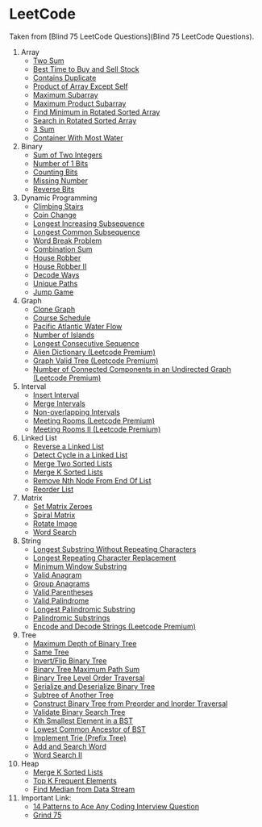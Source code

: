 # LeetCode
Taken from [Blind 75 LeetCode Questions](Blind 75 LeetCode Questions).

1. Array
	* [Two Sum](https://leetcode.com/problems/two-sum/)
	* [Best Time to Buy and Sell Stock](https://leetcode.com/problems/best-time-to-buy-and-sell-stock/)
	* [Contains Duplicate](https://leetcode.com/problems/contains-duplicate/)
	* [Product of Array Except Self](https://leetcode.com/problems/product-of-array-except-self/)
	* [Maximum Subarray](https://leetcode.com/problems/maximum-subarray/)
	* [Maximum Product Subarray](https://leetcode.com/problems/maximum-product-subarray/)
	* [Find Minimum in Rotated Sorted Array](https://leetcode.com/problems/find-minimum-in-rotated-sorted-array/)
	* [Search in Rotated Sorted Array](https://leetcode.com/problems/search-in-rotated-sorted-array/)
	* [3 Sum](https://leetcode.com/problems/3sum/)
	* [Container With Most Water](https://leetcode.com/problems/container-with-most-water/)
2. Binary
	* [Sum of Two Integers](https://leetcode.com/problems/sum-of-two-integers/)
	* [Number of 1 Bits](https://leetcode.com/problems/number-of-1-bits/)
	* [Counting Bits](https://leetcode.com/problems/counting-bits/)
	* [Missing Number](https://leetcode.com/problems/missing-number/)
	* [Reverse Bits](https://leetcode.com/problems/reverse-bits/)
3. Dynamic Programming
	* [Climbing Stairs](https://leetcode.com/problems/climbing-stairs/)
	* [Coin Change](https://leetcode.com/problems/coin-change/)
	* [Longest Increasing Subsequence](https://leetcode.com/problems/longest-increasing-subsequence/)
	* [Longest Common Subsequence](https://leetcode.com/problems/longest-common-subsequence/)
	* [Word Break Problem](https://leetcode.com/problems/word-break/)
	* [Combination Sum](https://leetcode.com/problems/combination-sum-iv/)
	* [House Robber](https://leetcode.com/problems/house-robber/)
	* [House Robber II](https://leetcode.com/problems/house-robber-ii/)
	* [Decode Ways](https://leetcode.com/problems/decode-ways/)
	* [Unique Paths](https://leetcode.com/problems/unique-paths/)
	* [Jump Game](https://leetcode.com/problems/jump-game/)
4. Graph
	* [Clone Graph](https://leetcode.com/problems/clone-graph/)
	* [Course Schedule](https://leetcode.com/problems/course-schedule/)
	* [Pacific Atlantic Water Flow](https://leetcode.com/problems/pacific-atlantic-water-flow/)
	* [Number of Islands](https://leetcode.com/problems/number-of-islands/)
	* [Longest Consecutive Sequence](https://leetcode.com/problems/longest-consecutive-sequence/)
	* [Alien Dictionary (Leetcode Premium)](https://leetcode.com/problems/alien-dictionary/)
	* [Graph Valid Tree (Leetcode Premium)](https://leetcode.com/problems/graph-valid-tree/)
	* [Number of Connected Components in an Undirected Graph (Leetcode Premium)](https://leetcode.com/problems/number-of-connected-components-in-an-undirected-graph/)
5. Interval
	* [Insert Interval](https://leetcode.com/problems/insert-interval/)
	* [Merge Intervals](https://leetcode.com/problems/merge-intervals/)
	* [Non-overlapping Intervals](https://leetcode.com/problems/non-overlapping-intervals/)
	* [Meeting Rooms (Leetcode Premium)](https://leetcode.com/problems/meeting-rooms/)
	* [Meeting Rooms II (Leetcode Premium)](https://leetcode.com/problems/meeting-rooms-ii/)
6. Linked List
	* [Reverse a Linked List](https://leetcode.com/problems/reverse-linked-list/)
	* [Detect Cycle in a Linked List](https://leetcode.com/problems/linked-list-cycle/)
	* [Merge Two Sorted Lists](https://leetcode.com/problems/merge-two-sorted-lists/)
	* [Merge K Sorted Lists](https://leetcode.com/problems/merge-k-sorted-lists/)
	* [Remove Nth Node From End Of List](https://leetcode.com/problems/remove-nth-node-from-end-of-list/)
	* [Reorder List](https://leetcode.com/problems/reorder-list/)
7. Matrix
	* [Set Matrix Zeroes](https://leetcode.com/problems/set-matrix-zeroes/)
	* [Spiral Matrix](https://leetcode.com/problems/spiral-matrix/)
	* [Rotate Image](https://leetcode.com/problems/rotate-image/)
	* [Word Search](https://leetcode.com/problems/word-search/)
8. String
	* [Longest Substring Without Repeating Characters](https://leetcode.com/problems/longest-substring-without-repeating-characters/)
	* [Longest Repeating Character Replacement](https://leetcode.com/problems/longest-repeating-character-replacement/)
	* [Minimum Window Substring](https://leetcode.com/problems/minimum-window-substring/)
	* [Valid Anagram](https://leetcode.com/problems/valid-anagram/)
	* [Group Anagrams](https://leetcode.com/problems/group-anagrams/)
	* [Valid Parentheses](https://leetcode.com/problems/valid-parentheses/)
	* [Valid Palindrome](https://leetcode.com/problems/valid-palindrome/)
	* [Longest Palindromic Substring](https://leetcode.com/problems/longest-palindromic-substring/)
	* [Palindromic Substrings](https://leetcode.com/problems/palindromic-substrings/)
	* [Encode and Decode Strings (Leetcode Premium)](https://leetcode.com/problems/encode-and-decode-strings/)
9. Tree
	* [Maximum Depth of Binary Tree](https://leetcode.com/problems/maximum-depth-of-binary-tree/)
	* [Same Tree](https://leetcode.com/problems/same-tree/)
	* [Invert/Flip Binary Tree](https://leetcode.com/problems/invert-binary-tree/)
	* [Binary Tree Maximum Path Sum](https://leetcode.com/problems/binary-tree-maximum-path-sum/)
	* [Binary Tree Level Order Traversal](https://leetcode.com/problems/binary-tree-level-order-traversal/)
	* [Serialize and Deserialize Binary Tree](https://leetcode.com/problems/serialize-and-deserialize-binary-tree/)
	* [Subtree of Another Tree](https://leetcode.com/problems/subtree-of-another-tree/)
	* [Construct Binary Tree from Preorder and Inorder Traversal](https://leetcode.com/problems/construct-binary-tree-from-preorder-and-inorder-traversal/)
	* [Validate Binary Search Tree](https://leetcode.com/problems/validate-binary-search-tree/)
	* [Kth Smallest Element in a BST](https://leetcode.com/problems/kth-smallest-element-in-a-bst/)
	* [Lowest Common Ancestor of BST](https://leetcode.com/problems/lowest-common-ancestor-of-a-binary-search-tree/)
	* [Implement Trie (Prefix Tree)](https://leetcode.com/problems/implement-trie-prefix-tree/)
	* [Add and Search Word](https://leetcode.com/problems/add-and-search-word-data-structure-design/)
	* [Word Search II](https://leetcode.com/problems/word-search-ii/)
10. Heap
	* [Merge K Sorted Lists](https://leetcode.com/problems/merge-k-sorted-lists/)
	* [Top K Frequent Elements](https://leetcode.com/problems/top-k-frequent-elements/)
	* [Find Median from Data Stream](https://leetcode.com/problems/find-median-from-data-stream/)
11. Important Link:
    * [14 Patterns to Ace Any Coding Interview Question](https://hackernoon.com/14-patterns-to-ace-any-coding-interview-question-c5bb3357f6ed)
    * [Grind 75](https://www.techinterviewhandbook.org/grind75)

